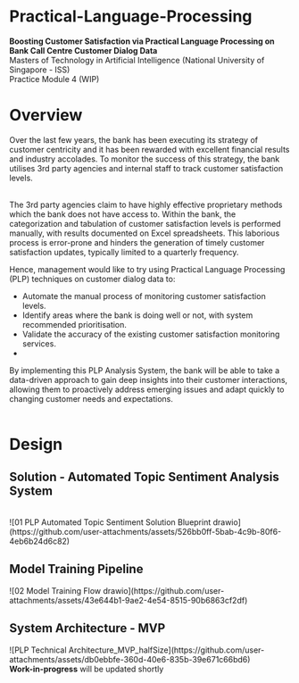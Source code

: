 # Practical-Language-Processing
<b>Boosting Customer Satisfaction via Practical Language Processing on Bank Call Centre Customer Dialog Data</b><br> 
Masters of Technology in Artificial Intelligence (National University of Singapore - ISS)<br> 
Practice Module 4 (WIP)<br>

<h1>Overview</h1>
Over the last few years, the bank has been executing its strategy of customer centricity and it has been rewarded with excellent financial results and industry accolades. To monitor the 
success of this strategy, the bank utilises 3rd party agencies and internal staff to track customer satisfaction levels. <br><br>

The 3rd party agencies claim to have highly effective proprietary methods which the bank does not have access to. Within the bank, the categorization and tabulation of customer satisfaction 
levels is performed manually, with results documented on Excel spreadsheets. This laborious process is error-prone and hinders the generation of timely customer satisfaction updates, 
typically limited to a quarterly frequency. <br>

Hence, management would like to try using Practical Language Processing (PLP) techniques on customer dialog data to: 
- Automate the manual process of monitoring customer satisfaction levels. 
- Identify areas where the bank is doing well or not, with system recommended prioritisation.
- Validate the accuracy of the existing customer satisfaction monitoring services.
- <br>
By implementing this PLP Analysis System, the bank will be able to take a data-driven approach 
to gain deep insights into their customer interactions, allowing them to proactively address 
emerging issues and adapt quickly to changing customer needs and expectations. 
<br><br>

<h1>Design</h1>
<h2>Solution - Automated Topic Sentiment Analysis System</h2>
<br>
![01 PLP Automated Topic Sentiment Solution Blueprint drawio](https://github.com/user-attachments/assets/526bb0ff-5bab-4c9b-80f6-4eb6b24d6c82)


<br>



<h2>Model Training Pipeline</h2>
![02 Model Training Flow drawio](https://github.com/user-attachments/assets/43e644b1-9ae2-4e54-8515-90b6863cf2df)



<br>
<h2>System Architecture - MVP</h2>
![PLP Technical Architecture_MVP_halfSize](https://github.com/user-attachments/assets/db0ebbfe-360d-40e6-835b-39e671c66bd6)  

<br>
<b>Work-in-progress</b> will be updated shortly
<br>
